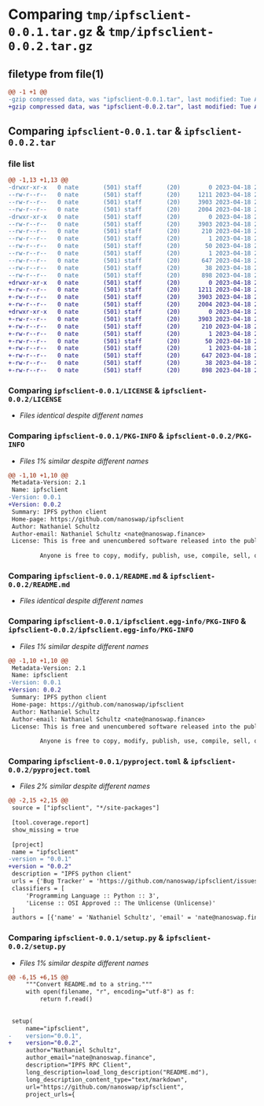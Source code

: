 # Comparing `tmp/ipfsclient-0.0.1.tar.gz` & `tmp/ipfsclient-0.0.2.tar.gz`

## filetype from file(1)

```diff
@@ -1 +1 @@
-gzip compressed data, was "ipfsclient-0.0.1.tar", last modified: Tue Apr 18 22:47:21 2023, max compression
+gzip compressed data, was "ipfsclient-0.0.2.tar", last modified: Tue Apr 18 22:55:19 2023, max compression
```

## Comparing `ipfsclient-0.0.1.tar` & `ipfsclient-0.0.2.tar`

### file list

```diff
@@ -1,13 +1,13 @@
-drwxr-xr-x   0 nate       (501) staff       (20)        0 2023-04-18 22:47:21.520672 ipfsclient-0.0.1/
--rw-r--r--   0 nate       (501) staff       (20)     1211 2023-04-18 22:36:57.000000 ipfsclient-0.0.1/LICENSE
--rw-r--r--   0 nate       (501) staff       (20)     3903 2023-04-18 22:47:21.520556 ipfsclient-0.0.1/PKG-INFO
--rw-r--r--   0 nate       (501) staff       (20)     2004 2023-04-18 22:38:30.000000 ipfsclient-0.0.1/README.md
-drwxr-xr-x   0 nate       (501) staff       (20)        0 2023-04-18 22:47:21.520416 ipfsclient-0.0.1/ipfsclient.egg-info/
--rw-r--r--   0 nate       (501) staff       (20)     3903 2023-04-18 22:47:21.000000 ipfsclient-0.0.1/ipfsclient.egg-info/PKG-INFO
--rw-r--r--   0 nate       (501) staff       (20)      210 2023-04-18 22:47:21.000000 ipfsclient-0.0.1/ipfsclient.egg-info/SOURCES.txt
--rw-r--r--   0 nate       (501) staff       (20)        1 2023-04-18 22:47:21.000000 ipfsclient-0.0.1/ipfsclient.egg-info/dependency_links.txt
--rw-r--r--   0 nate       (501) staff       (20)       50 2023-04-18 22:47:21.000000 ipfsclient-0.0.1/ipfsclient.egg-info/requires.txt
--rw-r--r--   0 nate       (501) staff       (20)        1 2023-04-18 22:47:21.000000 ipfsclient-0.0.1/ipfsclient.egg-info/top_level.txt
--rw-r--r--   0 nate       (501) staff       (20)      647 2023-04-18 22:45:31.000000 ipfsclient-0.0.1/pyproject.toml
--rw-r--r--   0 nate       (501) staff       (20)       38 2023-04-18 22:47:21.520701 ipfsclient-0.0.1/setup.cfg
--rw-r--r--   0 nate       (501) staff       (20)      898 2023-04-18 22:45:26.000000 ipfsclient-0.0.1/setup.py
+drwxr-xr-x   0 nate       (501) staff       (20)        0 2023-04-18 22:55:19.060515 ipfsclient-0.0.2/
+-rw-r--r--   0 nate       (501) staff       (20)     1211 2023-04-18 22:36:57.000000 ipfsclient-0.0.2/LICENSE
+-rw-r--r--   0 nate       (501) staff       (20)     3903 2023-04-18 22:55:19.060367 ipfsclient-0.0.2/PKG-INFO
+-rw-r--r--   0 nate       (501) staff       (20)     2004 2023-04-18 22:38:30.000000 ipfsclient-0.0.2/README.md
+drwxr-xr-x   0 nate       (501) staff       (20)        0 2023-04-18 22:55:19.060212 ipfsclient-0.0.2/ipfsclient.egg-info/
+-rw-r--r--   0 nate       (501) staff       (20)     3903 2023-04-18 22:55:19.000000 ipfsclient-0.0.2/ipfsclient.egg-info/PKG-INFO
+-rw-r--r--   0 nate       (501) staff       (20)      210 2023-04-18 22:55:19.000000 ipfsclient-0.0.2/ipfsclient.egg-info/SOURCES.txt
+-rw-r--r--   0 nate       (501) staff       (20)        1 2023-04-18 22:55:19.000000 ipfsclient-0.0.2/ipfsclient.egg-info/dependency_links.txt
+-rw-r--r--   0 nate       (501) staff       (20)       50 2023-04-18 22:55:19.000000 ipfsclient-0.0.2/ipfsclient.egg-info/requires.txt
+-rw-r--r--   0 nate       (501) staff       (20)        1 2023-04-18 22:55:19.000000 ipfsclient-0.0.2/ipfsclient.egg-info/top_level.txt
+-rw-r--r--   0 nate       (501) staff       (20)      647 2023-04-18 22:53:16.000000 ipfsclient-0.0.2/pyproject.toml
+-rw-r--r--   0 nate       (501) staff       (20)       38 2023-04-18 22:55:19.060551 ipfsclient-0.0.2/setup.cfg
+-rw-r--r--   0 nate       (501) staff       (20)      898 2023-04-18 22:53:06.000000 ipfsclient-0.0.2/setup.py
```

### Comparing `ipfsclient-0.0.1/LICENSE` & `ipfsclient-0.0.2/LICENSE`

 * *Files identical despite different names*

### Comparing `ipfsclient-0.0.1/PKG-INFO` & `ipfsclient-0.0.2/PKG-INFO`

 * *Files 1% similar despite different names*

```diff
@@ -1,10 +1,10 @@
 Metadata-Version: 2.1
 Name: ipfsclient
-Version: 0.0.1
+Version: 0.0.2
 Summary: IPFS python client
 Home-page: https://github.com/nanoswap/ipfsclient
 Author: Nathaniel Schultz
 Author-email: Nathaniel Schultz <nate@nanoswap.finance>
 License: This is free and unencumbered software released into the public domain.
         
         Anyone is free to copy, modify, publish, use, compile, sell, or
```

### Comparing `ipfsclient-0.0.1/README.md` & `ipfsclient-0.0.2/README.md`

 * *Files identical despite different names*

### Comparing `ipfsclient-0.0.1/ipfsclient.egg-info/PKG-INFO` & `ipfsclient-0.0.2/ipfsclient.egg-info/PKG-INFO`

 * *Files 1% similar despite different names*

```diff
@@ -1,10 +1,10 @@
 Metadata-Version: 2.1
 Name: ipfsclient
-Version: 0.0.1
+Version: 0.0.2
 Summary: IPFS python client
 Home-page: https://github.com/nanoswap/ipfsclient
 Author: Nathaniel Schultz
 Author-email: Nathaniel Schultz <nate@nanoswap.finance>
 License: This is free and unencumbered software released into the public domain.
         
         Anyone is free to copy, modify, publish, use, compile, sell, or
```

### Comparing `ipfsclient-0.0.1/pyproject.toml` & `ipfsclient-0.0.2/pyproject.toml`

 * *Files 2% similar despite different names*

```diff
@@ -2,15 +2,15 @@
 source = ["ipfsclient", "*/site-packages"]
 
 [tool.coverage.report]
 show_missing = true
 
 [project]
 name = "ipfsclient"
-version = "0.0.1"
+version = "0.0.2"
 description = "IPFS python client"
 urls = {'Bug Tracker' = 'https://github.com/nanoswap/ipfsclient/issues'}
 classifiers = [
     'Programming Language :: Python :: 3',
     'License :: OSI Approved :: The Unlicense (Unlicense)'
 ]
 authors = [{'name' = 'Nathaniel Schultz', 'email' = 'nate@nanoswap.finance'}]
```

### Comparing `ipfsclient-0.0.1/setup.py` & `ipfsclient-0.0.2/setup.py`

 * *Files 1% similar despite different names*

```diff
@@ -6,15 +6,15 @@
     """Convert README.md to a string."""
     with open(filename, "r", encoding="utf-8") as f:
         return f.read()
 
 
 setup(
     name="ipfsclient",
-    version="0.0.1",
+    version="0.0.2",
     author="Nathaniel Schultz",
     author_email="nate@nanoswap.finance",
     description="IPFS RPC Client",
     long_description=load_long_description("README.md"),
     long_description_content_type="text/markdown",
     url="https://github.com/nanoswap/ipfsclient",
     project_urls={
```

